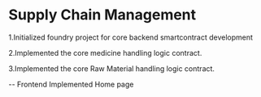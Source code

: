 # Supply Chain Management

1.Initialized foundry project for core backend smartcontract development

2.Implemented the core medicine handling logic contract.


3.Implemented the core Raw Material handling logic contract. 


-- Frontend
Implemented Home page 